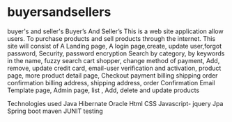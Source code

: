 # buyersandsellers
buyer's and seller's
Buyer’s And Seller’s
  This is a web site application allow users. To purchase  products and sell products through the internet. This site  will consist of
A Landing page, 
A login page,create, update user,forgot password, 
Security, password encryption 
Search by category, by keywords in the name, fuzzy search
cart shopper, 
change method of payment,
Add, remove, update credit card, 
email-user verification and activation, 
product page,
more product detail page, 
Checkout payment billing shipping order confirmation 
billing address, 
shipping address, 
order Confirmation Email Template page,
 Admin page,
list , Add, delete and update products
 

Technologies used
Java
Hibernate
Oracle
Html
CSS
Javascript- jquery
Jpa
Spring boot
maven
JUNIT testing 

